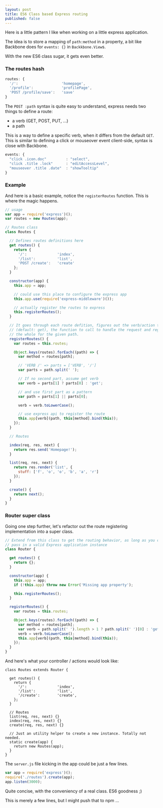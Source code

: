 ```yaml
---
layout: post
title: ES6 Class based Express routing
published: false
---
```


Here is a little pattern I like when working on a little express application.

The idea is to store a mapping of `path:method` in a property, a bit like
Backbone does for `events: {}` in `Backkbone.View`s.

With the new ES6 class sugar, it gets even better.

### The routes hash

```js
routes: {
  '/':                    'homepage',
  '/profile':             'profilePage',
  'POST /profile/save':   'save'
}
```

The `POST :path` syntax is quite easy to understand, express needs two things
to define a route:

- a verb (GET, POST, PUT, ...)
- a path

This is a way to define a specific verb, when it differs from the default
`GET`. This is similar to defining a click or mouseover event client-side,
syntax is close with Backbone.


```js
events: {
  "click .icon.doc"         : "select",
  "click .title .lock"      : "editAccessLevel",
  "mouseover .title .date"  : "showTooltip"
}
```

### Example

And here is a basic example, notice the `registerRoutes` function. This is
where the magic happens.

```js
// usage
var app = require('express')();
var routes = new Routes(app);

// Routes class
class Routes {

  // Defines routes definitions here
  get routes() {
    return {
      '/':              'index',
      '/list':          'list',
      'POST /create':   'create'
    };
  }

  constructor(app) {
    this.app = app;

    // could use this place to configure the express app
    this.app.use(require('express-middleware')());

    // actually register the routes to express
    this.registerRoutes();
  }

  // It goes through each route defition, figures out the verb/action to use
  // (default: get), the function to call to handle the request and registers
  // the whole for the given path.
  registerRoutes() {
    var routes = this.routes;

    Object.keys(routes).forEach((path) => {
      var method = routes[path];

      // 'VERB /' => parts = ['VERB', '/']
      var parts = path.split(' ');

      // If no second part, assume get verb
      var verb = parts[1] ? parts[0] : 'get';

      // and use first part as a pattern
      var path = parts[1] || parts[0];

      verb = verb.toLowerCase();

      // use express api to register the route
      this.app[verb](path, this[method].bind(this));
    });
  }

  // Routes

  index(req, res, next) {
    return res.send('Homepage!');
  }

  list(req, res, next) {
    return res.render('list', {
      stuff: ['f', 'o', 'o', 'b', 'a', 'r']
    });
  }

  create() {
    return next();
  }
}
```

### Router super class

Going one step further, let's refactor out the route registering implementation
into a super class.

```js
// Extend from this class to get the routing behavior, as long as you correctly
// pass in a valid Express application instance
class Router {

  get routes() {
    return {};
  }

  constructor(app) {
    this.app = app;
    if (!this.app) throw new Error('Missing app property');

    this.registerRoutes();
  }

  registerRoutes() {
    var routes = this.routes;

    Object.keys(routes).forEach((path) => {
      var method = routes[path];
      var verb = path.split(' ').length > 1 ? path.split(' ')[0] : 'get';
      verb = verb.toLowerCase();
      this.app[verb](path, this[method].bind(this));
    });
  }
}
```

And here's what your controller / actions would look like:

```
class Routes extends Router {

  get routes() {
    return {
      '/':              'index',
      '/list':          'list',
      '/create':        'create',
    };
  }

  // Routes
  list(req, res, next) {}
  index(req, res, next) {}
  create(req, res, next) {}

  // Just an utility helper to create a new instance. Totally not needed.
  static create(app) {
    return new Routes(app);
  }
}
```

The `server.js` file kicking in the app could be just a few lines.

```js
var app = require('express')();
require('./routes').create(app);
app.listen(3000);
```

Quite concise, with the conveniency of a real class. ES6 goodness ;)

This is merely a few lines, but I might push that to npm ...
